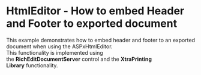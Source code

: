 # HtmlEditor - How to embed Header and Footer to exported document


<p>This example demonstrates how to embed header and footer to an exported document when using the ASPxHtmlEditor.<br />This functionality is implemented using the <strong>RichEditDocumentServer</strong> control and the <strong>XtraPrinting Library</strong> functionality. </p>

<br/>


